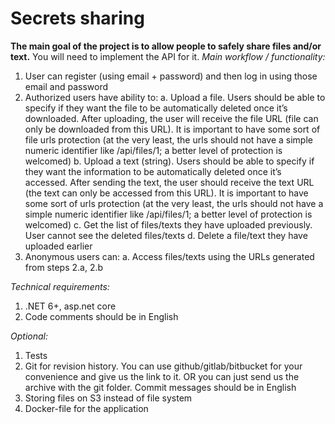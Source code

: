 # Secrets sharing

**The main goal of the project is to allow people to safely share files and/or text.**
You will need to implement the API for it.
*Main workflow / functionality:*
1. User can register (using email + password) and then log in using those email and password
2. Authorized users have ability to:
    a. Upload a file. Users should be able to specify if they want the file to be automatically deleted once it’s downloaded. After uploading, the user will receive the file URL (file can only be downloaded from this URL). It is important to have some sort of file urls protection (at the very least, the urls should not have a simple numeric identifier like /api/files/1; a better level of protection is welcomed)
    b. Upload a text (string). Users should be able to specify if they want the information to be automatically deleted once it’s accessed. After sending the text, the user should receive the text URL (the text can only be accessed from this URL). It is important to have some sort of urls protection (at the very least, the urls should not have a simple numeric identifier like /api/files/1; a better level of protection is welcomed)
    c. Get the list of files/texts they have uploaded previously. User cannot see the deleted files/texts
    d. Delete a file/text they have uploaded earlier
3. Anonymous users can:
    a. Access files/texts using the URLs generated from steps 2.a, 2.b

*Technical requirements:*
1. .NET 6+, asp.net core
2. Code comments should be in English

*Optional:*
1. Tests
2. Git for revision history. You can use github/gitlab/bitbucket for your convenience and give us the link to it. OR you can just send us the archive with the git folder. Commit messages should be in English
3. Storing files on S3 instead of file system
4. Docker-file for the application
